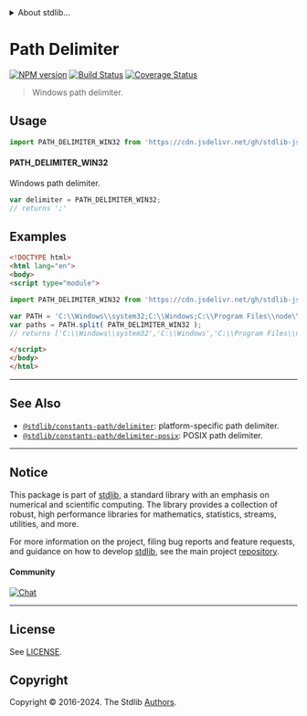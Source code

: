 <!--

@license Apache-2.0

Copyright (c) 2018 The Stdlib Authors.

Licensed under the Apache License, Version 2.0 (the "License");
you may not use this file except in compliance with the License.
You may obtain a copy of the License at

   http://www.apache.org/licenses/LICENSE-2.0

Unless required by applicable law or agreed to in writing, software
distributed under the License is distributed on an "AS IS" BASIS,
WITHOUT WARRANTIES OR CONDITIONS OF ANY KIND, either express or implied.
See the License for the specific language governing permissions and
limitations under the License.

-->


<details>
  <summary>
    About stdlib...
  </summary>
  <p>We believe in a future in which the web is a preferred environment for numerical computation. To help realize this future, we've built stdlib. stdlib is a standard library, with an emphasis on numerical and scientific computation, written in JavaScript (and C) for execution in browsers and in Node.js.</p>
  <p>The library is fully decomposable, being architected in such a way that you can swap out and mix and match APIs and functionality to cater to your exact preferences and use cases.</p>
  <p>When you use stdlib, you can be absolutely certain that you are using the most thorough, rigorous, well-written, studied, documented, tested, measured, and high-quality code out there.</p>
  <p>To join us in bringing numerical computing to the web, get started by checking us out on <a href="https://github.com/stdlib-js/stdlib">GitHub</a>, and please consider <a href="https://opencollective.com/stdlib">financially supporting stdlib</a>. We greatly appreciate your continued support!</p>
</details>

# Path Delimiter

[![NPM version][npm-image]][npm-url] [![Build Status][test-image]][test-url] [![Coverage Status][coverage-image]][coverage-url] <!-- [![dependencies][dependencies-image]][dependencies-url] -->

> Windows path delimiter.



<section class="usage">

## Usage

```javascript
import PATH_DELIMITER_WIN32 from 'https://cdn.jsdelivr.net/gh/stdlib-js/constants-path-delimiter-win32@esm/index.mjs';
```

#### PATH_DELIMITER_WIN32

Windows path delimiter.

```javascript
var delimiter = PATH_DELIMITER_WIN32;
// returns ';'
```

</section>

<!-- /.usage -->

<section class="examples">

## Examples

<!-- eslint no-undef: "error" -->

```html
<!DOCTYPE html>
<html lang="en">
<body>
<script type="module">

import PATH_DELIMITER_WIN32 from 'https://cdn.jsdelivr.net/gh/stdlib-js/constants-path-delimiter-win32@esm/index.mjs';

var PATH = 'C:\\Windows\\system32;C:\\Windows;C:\\Program Files\\node\\';
var paths = PATH.split( PATH_DELIMITER_WIN32 );
// returns ['C:\\Windows\\system32','C:\\Windows','C:\\Program Files\\node\\']

</script>
</body>
</html>
```

</section>

<!-- /.examples -->

<!-- Section for related `stdlib` packages. Do not manually edit this section, as it is automatically populated. -->

<section class="related">

* * *

## See Also

-   <span class="package-name">[`@stdlib/constants-path/delimiter`][@stdlib/constants/path/delimiter]</span><span class="delimiter">: </span><span class="description">platform-specific path delimiter.</span>
-   <span class="package-name">[`@stdlib/constants-path/delimiter-posix`][@stdlib/constants/path/delimiter-posix]</span><span class="delimiter">: </span><span class="description">POSIX path delimiter.</span>

</section>

<!-- /.related -->

<!-- Section for all links. Make sure to keep an empty line after the `section` element and another before the `/section` close. -->


<section class="main-repo" >

* * *

## Notice

This package is part of [stdlib][stdlib], a standard library with an emphasis on numerical and scientific computing. The library provides a collection of robust, high performance libraries for mathematics, statistics, streams, utilities, and more.

For more information on the project, filing bug reports and feature requests, and guidance on how to develop [stdlib][stdlib], see the main project [repository][stdlib].

#### Community

[![Chat][chat-image]][chat-url]

---

## License

See [LICENSE][stdlib-license].


## Copyright

Copyright &copy; 2016-2024. The Stdlib [Authors][stdlib-authors].

</section>

<!-- /.stdlib -->

<!-- Section for all links. Make sure to keep an empty line after the `section` element and another before the `/section` close. -->

<section class="links">

[npm-image]: http://img.shields.io/npm/v/@stdlib/constants-path-delimiter-win32.svg
[npm-url]: https://npmjs.org/package/@stdlib/constants-path-delimiter-win32

[test-image]: https://github.com/stdlib-js/constants-path-delimiter-win32/actions/workflows/test.yml/badge.svg?branch=main
[test-url]: https://github.com/stdlib-js/constants-path-delimiter-win32/actions/workflows/test.yml?query=branch:main

[coverage-image]: https://img.shields.io/codecov/c/github/stdlib-js/constants-path-delimiter-win32/main.svg
[coverage-url]: https://codecov.io/github/stdlib-js/constants-path-delimiter-win32?branch=main

<!--

[dependencies-image]: https://img.shields.io/david/stdlib-js/constants-path-delimiter-win32.svg
[dependencies-url]: https://david-dm.org/stdlib-js/constants-path-delimiter-win32/main

-->

[chat-image]: https://img.shields.io/gitter/room/stdlib-js/stdlib.svg
[chat-url]: https://app.gitter.im/#/room/#stdlib-js_stdlib:gitter.im

[stdlib]: https://github.com/stdlib-js/stdlib

[stdlib-authors]: https://github.com/stdlib-js/stdlib/graphs/contributors

[umd]: https://github.com/umdjs/umd
[es-module]: https://developer.mozilla.org/en-US/docs/Web/JavaScript/Guide/Modules

[deno-url]: https://github.com/stdlib-js/constants-path-delimiter-win32/tree/deno
[umd-url]: https://github.com/stdlib-js/constants-path-delimiter-win32/tree/umd
[esm-url]: https://github.com/stdlib-js/constants-path-delimiter-win32/tree/esm
[branches-url]: https://github.com/stdlib-js/constants-path-delimiter-win32/blob/main/branches.md

[stdlib-license]: https://raw.githubusercontent.com/stdlib-js/constants-path-delimiter-win32/main/LICENSE

<!-- <related-links> -->

[@stdlib/constants/path/delimiter]: https://github.com/stdlib-js/constants-path-delimiter/tree/esm

[@stdlib/constants/path/delimiter-posix]: https://github.com/stdlib-js/constants-path-delimiter-posix/tree/esm

<!-- </related-links> -->

</section>

<!-- /.links -->
